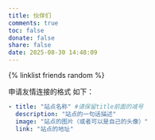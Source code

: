 ```yaml
---
title: 伙伴们
comments: true
toc: false
donate: false
share: false
date: 2025-08-30 14:48:09
---
```

{% linklist friends random %}

申请友情连接的格式 如下：

```yaml
- title: "站点名称" #请保留title前面的减号
  description: "站点的一句话描述"
  image: "站点的图片（或者可以是自己的头像）"
  link: "站点的地址"
```
